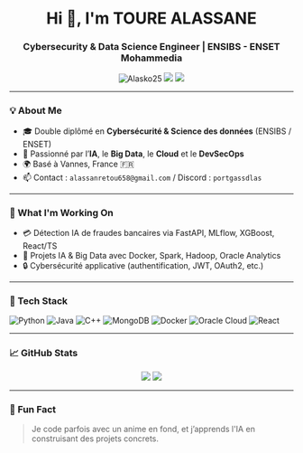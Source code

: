 <h1 align="center">Hi 👋, I'm TOURE ALASSANE</h1>
<h3 align="center">Cybersecurity & Data Science Engineer | ENSIBS - ENSET Mohammedia</h3>

<p align="center">
  <img src="https://komarev.com/ghpvc/?username=Alasko25&label=Profile%20views&color=0e75b6&style=flat" alt="Alasko25" />
  <a href="https://linkedin.com/in/alassane-tour%C3%A9-4b462728a" target="_blank"><img src="https://img.shields.io/badge/LinkedIn-Connect-blue" /></a>
  <a href="mailto:alassanretou658@gmail.com"><img src="https://img.shields.io/badge/Email-Contact-red" /></a>
</p>

---

### 💡 About Me

- 🎓 Double diplômé en **Cybersécurité & Science des données** (ENSIBS / ENSET)
- 🧠 Passionné par l’**IA**, le **Big Data**, le **Cloud** et le **DevSecOps**
- 🌍 Basé à Vannes, France 🇫🇷
- 📫 Contact : `alassanretou658@gmail.com` / Discord : `portgassdlas`

---

### 🚀 What I'm Working On

- 💳 Détection IA de fraudes bancaires via FastAPI, MLflow, XGBoost, React/TS
- 🧠 Projets IA & Big Data avec Docker, Spark, Hadoop, Oracle Analytics
- 🔒 Cybersécurité applicative (authentification, JWT, OAuth2, etc.)

---

### 🧰 Tech Stack

![Python](https://img.shields.io/badge/Python-3776AB?style=flat-square&logo=python&logoColor=white)
![Java](https://img.shields.io/badge/Java-ED8B00?style=flat-square&logo=java&logoColor=white)
![C++](https://img.shields.io/badge/C++-00599C?style=flat-square&logo=c%2B%2B&logoColor=white)
![MongoDB](https://img.shields.io/badge/MongoDB-4EA94B?style=flat-square&logo=mongodb&logoColor=white)
![Docker](https://img.shields.io/badge/Docker-2496ED?style=flat-square&logo=docker&logoColor=white)
![Oracle Cloud](https://img.shields.io/badge/Oracle%20Cloud-F80000?style=flat-square&logo=oracle&logoColor=white)
![React](https://img.shields.io/badge/React-61DAFB?style=flat-square&logo=react&logoColor=black)

---

### 📈 GitHub Stats

<p align="center">
  <img src="https://github-readme-stats.vercel.app/api?username=Alasko25&show_icons=true&theme=tokyonight" />
  <img src="https://github-readme-stats.vercel.app/api/top-langs/?username=Alasko25&layout=compact&theme=tokyonight" />
</p>

---

### 🎯 Fun Fact
> Je code parfois avec un anime en fond, et j’apprends l'IA en construisant des projets concrets.

<!---
Alasko25/Alasko25 is a ✨ special ✨ repository because its `README.md` (this file) appears on your GitHub profile.
You can click the Preview link to take a look at your changes.
--->
